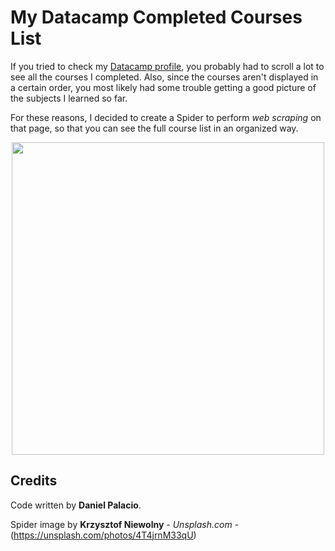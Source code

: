 # My Datacamp Completed Courses List

If you tried to check my [Datacamp profile](https://www.datacamp.com/profile/danielpalacio), you probably had to scroll a lot to see all the courses I completed. Also, since the courses aren't displayed in a certain order, you most likely had some trouble getting a good picture of the subjects I learned so far. 

For these reasons, I decided to create a Spider to perform *web scraping* on that page, so that you can see the full course list in an organized way.

<p align="center"> 
<img src="https://images.unsplash.com/photo-1576313415273-d53c188fb9fd?ixlib=rb-1.2.1&ixid=eyJhcHBfaWQiOjEyMDd9&auto=format&fit=crop&w=749&q=80" width="500">
</p>

## Credits
Code written by **Daniel Palacio**.

Spider image by **Krzysztof Niewolny** - *Unsplash.com* - (https://unsplash.com/photos/4T4jrnM33qU)
